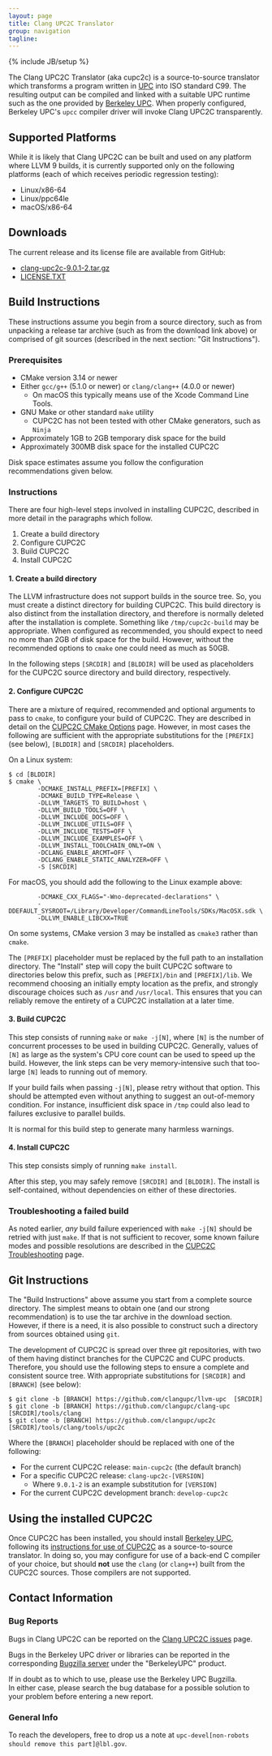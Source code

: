 ```yaml
---
layout: page
title: Clang UPC2C Translator
group: navigation
tagline: 
---
```

{% include JB/setup %}

The Clang UPC2C Translator (aka cupc2c) is a source-to-source translator which
transforms a program written in [UPC](http://upc-lang.org) into ISO standard
C99.  The resulting output can be compiled and linked with a suitable UPC
runtime such as the one provided by [Berkeley UPC](https://upc.lbl.gov).  When
properly configured, Berkeley UPC's `upcc` compiler driver will invoke
Clang UPC2C transparently.

## Supported Platforms

While it is likely that Clang UPC2C can be built and used on any platform where
LLVM 9 builds, it is currently supported only on the following platforms (each
of which receives periodic regression testing):

+ Linux/x86-64
+ Linux/ppc64le
+ macOS/x86-64

## Downloads

The current release and its license file are available from GitHub:

+ [clang-upc2c-9.0.1-2.tar.gz](https://github.com/clangupc/upc2c/releases/download/clang-upc2c-9.0.1-2/clang-upc2c-9.0.1-2.tar.gz)
+ [LICENSE.TXT](https://raw.githubusercontent.com/clangupc/upc2c/clang-upc2c-9.0.1-2/LICENSE.TXT)

## Build Instructions

These instructions assume you begin from a source directory, such as from
unpacking a release tar archive (such as from the download link above) or
comprised of git sources (described in the next section: "Git Instructions").

### Prerequisites

+ CMake version 3.14 or newer
+ Either `gcc/g++` (5.1.0 or newer) or `clang/clang++` (4.0.0 or newer)
    + On macOS this typically means use of the Xcode Command Line Tools.
+ GNU Make or other standard `make` utility
    + CUPC2C has not been tested with other CMake generators, such as `Ninja`
+ Approximately 1GB to 2GB temporary disk space for the build
+ Approximately 300MB disk space for the installed CUPC2C

Disk space estimates assume you follow the configuration recommendations given
below.

### Instructions

There are four high-level steps involved in installing CUPC2C, described in
more detail in the paragraphs which follow.

1. Create a build directory
2. Configure CUPC2C
3. Build CUPC2C
4. Install CUPC2C

#### 1. Create a build directory

The LLVM infrastructure does not support builds in the source tree.
So, you must create a distinct directory for building CUPC2C.
This build directory is also distinct from the installation directory, and
therefore is normally deleted after the installation is complete.
Something like `/tmp/cupc2c-build` may be appropriate.  When configured
as recommended, you should expect to need no more than 2GB of disk space
for the build.  However, without the recommended options to `cmake` one
could need as much as 50GB.

In the following steps `[SRCDIR]` and `[BLDDIR]` will be used as placeholders
for the CUPC2C source directory and build directory, respectively.

#### 2. Configure CUPC2C

There are a mixture of required, recommended and optional arguments to pass to
`cmake`, to configure your build of CUPC2C.  They are described in detail on
the [CUPC2C CMake Options](./cmake-options.html) page.  However, in most cases
the following are sufficient with the appropriate substitutions for the
`[PREFIX]` (see below), `[BLDDIR]` and `[SRCDIR]` placeholders.

On a Linux system:

```
$ cd [BLDDIR]
$ cmake \
        -DCMAKE_INSTALL_PREFIX=[PREFIX] \
        -DCMAKE_BUILD_TYPE=Release \
        -DLLVM_TARGETS_TO_BUILD=host \
        -DLLVM_BUILD_TOOLS=OFF \
        -DLLVM_INCLUDE_DOCS=OFF \
        -DLLVM_INCLUDE_UTILS=OFF \
        -DLLVM_INCLUDE_TESTS=OFF \
        -DLLVM_INCLUDE_EXAMPLES=OFF \
        -DLLVM_INSTALL_TOOLCHAIN_ONLY=ON \
        -DCLANG_ENABLE_ARCMT=OFF \
        -DCLANG_ENABLE_STATIC_ANALYZER=OFF \
        -S [SRCDIR]
```

For macOS, you should add the following to the Linux example above:

```
        -DCMAKE_CXX_FLAGS="-Wno-deprecated-declarations" \
        -DDEFAULT_SYSROOT=/Library/Developer/CommandLineTools/SDKs/MacOSX.sdk \
        -DLLVM_ENABLE_LIBCXX=TRUE
```

On some systems, CMake version 3 may be installed as `cmake3` rather than
`cmake`.

The `[PREFIX]` placeholder must be replaced by the full path to an installation
directory.  The "Install" step will copy the built CUPC2C software to
directories below this prefix, such as `[PREFIX]/bin` and `[PREFIX]/lib`.
We recommend choosing an initially empty location as the prefix, and strongly
discourage choices such as `/usr` and `/usr/local`.  This ensures that you
can reliably remove the entirety of a CUPC2C installation at a later time.

#### 3. Build CUPC2C

This step consists of running `make` or `make -j[N]`, where `[N]` is the
number of concurrent processes to be used in building CUPC2C.
Generally, values of `[N]` as large as the system's CPU core count can be used
to speed up the build.  However, the link steps can be very memory-intensive
such that too-large `[N]` leads to running out of memory.

If your build fails when passing `-j[N]`, please retry without that option.
This should be attempted even without anything to suggest an out-of-memory
condition.  For instance, insufficient disk space in `/tmp` could also lead to
failures exclusive to parallel builds.

It is normal for this build step to generate many harmless warnings.

#### 4. Install CUPC2C

This step consists simply of running `make install`.

After this step, you may safely remove `[SRCDIR]` and `[BLDDIR]`.  The install
is self-contained, without dependencies on either of these directories.

### Troubleshooting a failed build

As noted earlier, _any_ build failure experienced with `make -j[N]` should be
retried with just `make`.  If that is not sufficient to recover, some known
failure modes and possible resolutions are described in the
[CUPC2C Troubleshooting](./troubleshooting.html) page.

## Git Instructions

The "Build Instructions" above assume you start from a complete source
directory.  The simplest means to obtain one (and our strong recommendation) is
to use the tar archive in the download section.  However, if there is a need,
it is also possible to construct such a directory from sources obtained using
`git`.

The development of CUPC2C is spread over three git repositories, with two of
them having distinct branches for the CUPC2C and CUPC products.  Therefore, you
should use the following steps to ensure a complete and consistent source tree.
With appropriate substitutions for `[SRCDIR]` and `[BRANCH]` (see below):

```
$ git clone -b [BRANCH] https://github.com/clangupc/llvm-upc  [SRCDIR]
$ git clone -b [BRANCH] https://github.com/clangupc/clang-upc [SRCDIR]/tools/clang
$ git clone -b [BRANCH] https://github.com/clangupc/upc2c     [SRCDIR]/tools/clang/tools/upc2c
```

Where the `[BRANCH]` placeholder should be replaced with one of the following:

+ For the current CUPC2C release: `main-cupc2c` (the default branch)
+ For a specific CUPC2C release: `clang-upc2c-[VERSION]`
    + Where `9.0.1-2` is an example substitution for `[VERSION]`
+ For the current CUPC2C development branch: `develop-cupc2c`

## Using the installed CUPC2C

Once CUPC2C has been installed, you should install
[Berkeley UPC](https://upc.lbl.gov), following its
[instructions for use of CUPC2C](https://upc.lbl.gov/download/dist/INSTALL.TXT)
as a source-to-source translator.  In doing so, you may configure for
use of a back-end C compiler of your choice, but should __not__ use the `clang`
(or `clang++`) built from the CUPC2C sources.  Those compilers are not
supported.

## Contact Information

### Bug Reports

Bugs in Clang UPC2C can be reported on the
[Clang UPC2C issues](https://github.com/clangupc/upc2c/issues) page.

Bugs in the Berkeley UPC driver or libraries can be reported in the corresponding
[Bugzilla server](https://upc-bugs.lbl.gov) under the "BerkeleyUPC" product.

If in doubt as to which to use, please use the Berkeley UPC Bugzilla.  
In either case, please search the bug database for a possible solution
to your problem before entering a new report.

### General Info

To reach the developers, free to drop us a note at
`upc-devel[non-robots should remove this part]@lbl.gov`.

